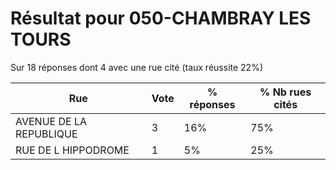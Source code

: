 # Résultat pour 050-CHAMBRAY LES TOURS

Sur 18 réponses dont 4 avec une rue cité (taux réussite 22%)

| Rue | Vote | % réponses | % Nb rues cités|
|-----|------|------------|----------------|
| AVENUE DE LA REPUBLIQUE | 3 | 16% | 75%|
| RUE DE L HIPPODROME | 1 | 5% | 25%|
